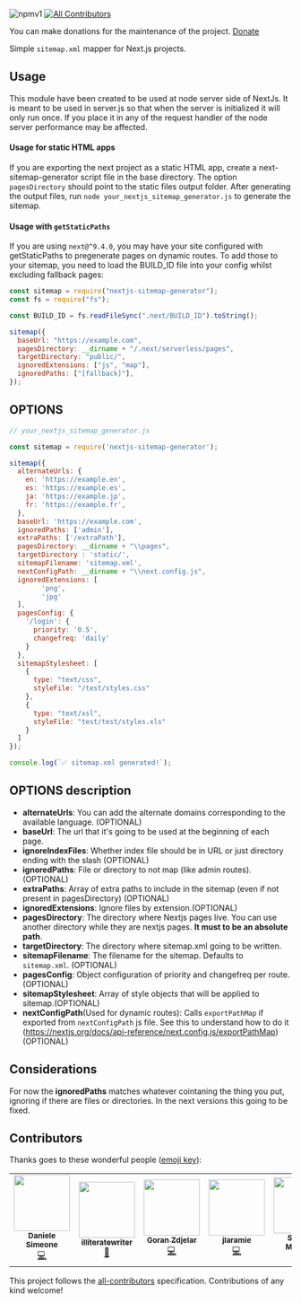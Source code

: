 ![npmv1](https://img.shields.io/npm/v/nextjs-sitemap-generator.svg)
[![All Contributors](https://img.shields.io/badge/all_contributors-4-orange.svg?style=flat-square)](#contributors)

You can make donations for the maintenance of the project.
[Donate](https://www.paypal.com/cgi-bin/webscr?cmd=_s-xclick&hosted_button_id=YFXG8SLXPEVXN&source=url)

Simple `sitemap.xml` mapper for Next.js projects.

## Usage

This module have been created to be used at node server side of NextJs.
It is meant to be used in server.js so that when the server is initialized it will only run once.
If you place it in any of the request handler of the node server performance may be affected.

#### Usage for static HTML apps

If you are exporting the next project as a static HTML app, create a next-sitemap-generator script file in the base directory.
The option `pagesDirectory` should point to the static files output folder.
After generating the output files, run `node your_nextjs_sitemap_generator.js` to generate the sitemap.

#### Usage with `getStaticPaths`

If you are using `next@^9.4.0`, you may have your site configured with getStaticPaths to pregenerate pages on dynamic routes. To add those to your sitemap, you need to load the BUILD_ID file into your config whilst excluding fallback pages:

```js
const sitemap = require("nextjs-sitemap-generator");
const fs = require("fs");

const BUILD_ID = fs.readFileSync(".next/BUILD_ID").toString();

sitemap({
  baseUrl: "https://example.com",
  pagesDirectory: __dirname + "/.next/serverless/pages",
  targetDirectory: "public/",
  ignoredExtensions: ["js", "map"],
  ignoredPaths: ["[fallback]"],
});
```

## OPTIONS

```javascript
// your_nextjs_sitemap_generator.js

const sitemap = require('nextjs-sitemap-generator');

sitemap({
  alternateUrls: {
    en: 'https://example.en',
    es: 'https://example.es',
    ja: 'https://example.jp',
    fr: 'https://example.fr',
  },
  baseUrl: 'https://example.com',
  ignoredPaths: ['admin'],
  extraPaths: ['/extraPath'],
  pagesDirectory: __dirname + "\\pages",
  targetDirectory : 'static/',
  sitemapFilename: 'sitemap.xml',
  nextConfigPath: __dirname + "\\next.config.js",
  ignoredExtensions: [
        'png',
        'jpg'
  ],
  pagesConfig: {
    '/login': {
      priority: '0.5',
      changefreq: 'daily'
    }
  },
  sitemapStylesheet: [
    {
      type: "text/css",
      styleFile: "/test/styles.css"
    },
    {
      type: "text/xsl",
      styleFile: "test/test/styles.xls"
    }
  ]
});

console.log(`✅ sitemap.xml generated!`);
```

## OPTIONS description

 - **alternateUrls**:  You can add the alternate domains corresponding to the available language. (OPTIONAL)
 - **baseUrl**:  The url that it's going to be used at the beginning of each page.
 - **ignoreIndexFiles**: Whether index file should be in URL or just directory ending with the slash (OPTIONAL)
 - **ignoredPaths**:  File or directory to not map (like admin routes).(OPTIONAL)
 - **extraPaths**:  Array of extra paths to include in the sitemap (even if not present in pagesDirectory) (OPTIONAL)
 - **ignoredExtensions**:  Ignore files by extension.(OPTIONAL)
 - **pagesDirectory**:  The directory where Nextjs pages live. You can use another directory while they are nextjs pages. **It must to be an absolute path**.
 - **targetDirectory**:  The directory where sitemap.xml going to be written.
 - **sitemapFilename**:  The filename for the sitemap. Defaults to `sitemap.xml`. (OPTIONAL)
 - **pagesConfig**:  Object configuration of priority and changefreq per route.(OPTIONAL)
 - **sitemapStylesheet**:  Array of style objects that will be applied to sitemap.(OPTIONAL)
 - **nextConfigPath**(Used for dynamic routes):  Calls `exportPathMap` if exported from `nextConfigPath` js file.
  See this to understand how to do it (https://nextjs.org/docs/api-reference/next.config.js/exportPathMap) (OPTIONAL)

## Considerations
For now the **ignoredPaths** matches whatever cointaning the thing you put, ignoring if there are files or directories.
In the next versions this going to be fixed.






## Contributors

Thanks goes to these wonderful people ([emoji key](https://allcontributors.org/docs/en/emoji-key)):

<!-- ALL-CONTRIBUTORS-LIST:START - Do not remove or modify this section -->
<!-- prettier-ignore-start -->
<!-- markdownlint-disable -->
<table>
  <tr>
    <td align="center"><a href="https://github.com/getriot"><img src="https://avatars3.githubusercontent.com/u/2164596?v=4" width="100px;" alt=""/><br /><sub><b>Daniele Simeone</b></sub></a><br /><a href="https://github.com/IlusionDev/nextjs-sitemap-generator/commits?author=getriot" title="Code">💻</a></td>
    <td align="center"><a href="https://github.com/illiteratewriter"><img src="https://avatars1.githubusercontent.com/u/5787110?v=4" width="100px;" alt=""/><br /><sub><b>illiteratewriter</b></sub></a><br /><a href="https://github.com/IlusionDev/nextjs-sitemap-generator/commits?author=illiteratewriter" title="Documentation">📖</a></td>
    <td align="center"><a href="https://github.com/goran-zdjelar"><img src="https://avatars2.githubusercontent.com/u/45183713?v=4" width="100px;" alt=""/><br /><sub><b>Goran Zdjelar</b></sub></a><br /><a href="https://github.com/IlusionDev/nextjs-sitemap-generator/commits?author=goran-zdjelar" title="Code">💻</a></td>
    <td align="center"><a href="https://github.com/jlaramie"><img src="https://avatars0.githubusercontent.com/u/755748?v=4" width="100px;" alt=""/><br /><sub><b>jlaramie</b></sub></a><br /><a href="https://github.com/IlusionDev/nextjs-sitemap-generator/commits?author=jlaramie" title="Code">💻</a></td>
    <td align="center"><a href="https://ecoeats.uk"><img src="https://avatars2.githubusercontent.com/u/1136276?v=4" width="100px;" alt=""/><br /><sub><b>Stewart McGown</b></sub></a><br /><a href="https://github.com/IlusionDev/nextjs-sitemap-generator/commits?author=stewartmcgown" title="Documentation">📖</a></td>
    <td align="center"><a href="https://jordanandree.com"><img src="https://avatars0.githubusercontent.com/u/235503?v=4" width="100px;" alt=""/><br /><sub><b>Jordan Andree</b></sub></a><br /><a href="https://github.com/IlusionDev/nextjs-sitemap-generator/commits?author=jordanandree" title="Code">💻</a></td>
    <td align="center"><a href="https://github.com/sakamossan"><img src="https://avatars3.githubusercontent.com/u/5309672?v=4" width="100px;" alt=""/><br /><sub><b>sakamossan</b></sub></a><br /><a href="https://github.com/IlusionDev/nextjs-sitemap-generator/commits?author=sakamossan" title="Code">💻</a></td>
  </tr>
</table>

<!-- markdownlint-enable -->
<!-- prettier-ignore-end -->
<!-- ALL-CONTRIBUTORS-LIST:END -->

This project follows the [all-contributors](https://github.com/all-contributors/all-contributors) specification. Contributions of any kind welcome!
